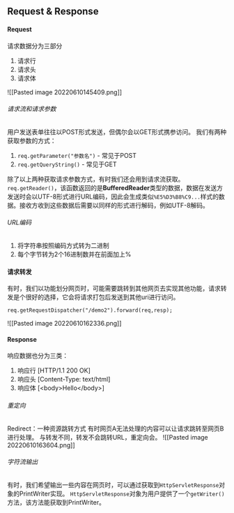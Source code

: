## Request & Response

#### Request
请求数据分为三部分
1. 请求行
2. 请求头
3. 请求体

![[Pasted image 20220610145409.png]]

###### 请求流和请求参数
用户发送表单往往以POST形式发送，但偶尔会以GET形式携参访问。
我们有两种获取参数的方式：
1. `req.getParameter("参数名")` - 常见于POST
2. `req.getQueryString()` - 常见于GET

除了以上两种获取请求参数方式，有时我们还会用到请求流获取。
`req.getReader()`，该函数返回的是**BufferedReader**类型的数据，数据在发送方发送时会以UTF-8形式进行URL编码，因此会生成类似`%E5%D3%B8%C9...`样式的数据。接收方收到这些数据后需要以同样的形式进行解码，例如UTF-8解码。
###### URL编码
1. 将字符串按照编码方式转为二进制
2. 每个字节转为2个16进制数并在前面加上%

#### 请求转发
有时，我们以功能划分网页时，可能需要跳转到其他网页去实现其他功能，请求转发是个很好的选择，它会将请求打包后发送到其他uri进行访问。

`req.getRequestDispatcher("/demo2").forward(req,resp);`

![[Pasted image 20220610162336.png]]

#### Response
响应数据也分为三类：
1. 响应行 [HTTP/1.1 200 OK]
2. 响应头 [Content-Type: text/html]
3. 响应体 [\<body>Hello\</body>]

###### 重定向
Redirect：一种资源跳转方式
有时网页A无法处理的内容可以让请求跳转至网页B进行处理。
与转发不同，转发不会跳转URL，重定向会。
![[Pasted image 20220610163604.png]]

###### 字符流输出
有时，我们希望输出一些内容在网页时，可以通过获取到`HttpServletResponse`对象的PrintWriter实现。
`HttpServletResponse`对象为用户提供了一个`getWriter()`方法，该方法能获取到PrintWriter。